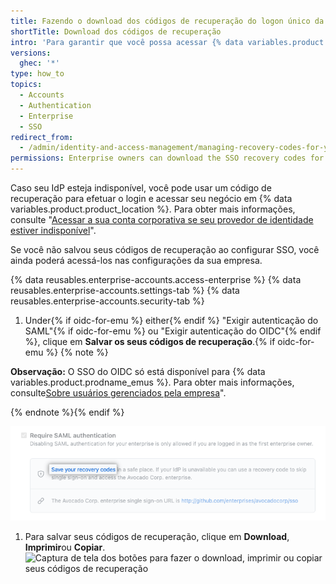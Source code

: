 ```yaml
---
title: Fazendo o download dos códigos de recuperação do logon único da conta corporativa
shortTitle: Download dos códigos de recuperação
intro: 'Para garantir que você possa acessar {% data variables.product.product_name %} se o seu provedor de identidade (IdP) estiver indisponível, você deverá fazer o download dos códigos de recuperação do logon único (SSO) da sua conta corporativa.'
versions:
  ghec: '*'
type: how_to
topics:
  - Accounts
  - Authentication
  - Enterprise
  - SSO
redirect_from:
  - /admin/identity-and-access-management/managing-recovery-codes-for-your-enterprise/downloading-your-enterprise-accounts-saml-single-sign-on-recovery-codes
permissions: Enterprise owners can download the SSO recovery codes for the enterprise account.
---
```


Caso seu IdP esteja indisponível, você pode usar um código de recuperação para efetuar o login e acessar seu negócio em {% data variables.product.product_location %}. Para obter mais informações, consulte "[Acessar a sua conta corporativa se seu provedor de identidade estiver indisponível](/admin/identity-and-access-management/managing-recovery-codes-for-your-enterprise/accessing-your-enterprise-account-if-your-identity-provider-is-unavailable)".

Se você não salvou seus códigos de recuperação ao configurar SSO, você ainda poderá acessá-los nas configurações da sua empresa.



{% data reusables.enterprise-accounts.access-enterprise %}
{% data reusables.enterprise-accounts.settings-tab %}
{% data reusables.enterprise-accounts.security-tab %}

1. Under{% if oidc-for-emu %} either{% endif %} "Exigir autenticação do SAML"{% if oidc-for-emu %} ou "Exigir autenticação do OIDC"{% endif %}, clique em **Salvar os seus códigos de recuperação**.{% if oidc-for-emu %}
  {% note %}

  **Observação:** O SSO do OIDC só está disponível para {% data variables.product.prodname_emus %}. Para obter mais informações, consulte[Sobre usuários gerenciados pela empresa](/admin/identity-and-access-management/using-enterprise-managed-users-and-saml-for-iam/about-enterprise-managed-users)".

  {% endnote %}{% endif %}

  ![Captura de tela do botão para testar a configuração do SAML antes de aplicar](/assets/images/help/enterprises/saml-recovery-codes-link.png)
1. Para salvar seus códigos de recuperação, clique em **Download**, **Imprimir**ou **Copiar**. ![Captura de tela dos botões para fazer o download, imprimir ou copiar seus códigos de recuperação](/assets/images/help/saml/saml_recovery_code_options.png)
